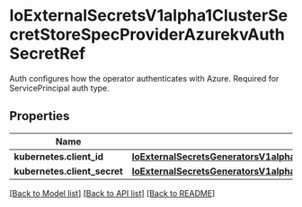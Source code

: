 # IoExternalSecretsV1alpha1ClusterSecretStoreSpecProviderAzurekvAuthSecretRef

Auth configures how the operator authenticates with Azure. Required for ServicePrincipal auth type.
## Properties
Name | Type | Description | Notes
------------ | ------------- | ------------- | -------------
**kubernetes.client_id** | [**IoExternalSecretsGeneratorsV1alpha1ACRAccessTokenSpecAuthServicePrincipalSecretRefClientId**](IoExternalSecretsGeneratorsV1alpha1ACRAccessTokenSpecAuthServicePrincipalSecretRefClientId.md) |  | [optional] 
**kubernetes.client_secret** | [**IoExternalSecretsGeneratorsV1alpha1ACRAccessTokenSpecAuthServicePrincipalSecretRefClientSecret**](IoExternalSecretsGeneratorsV1alpha1ACRAccessTokenSpecAuthServicePrincipalSecretRefClientSecret.md) |  | [optional] 

[[Back to Model list]](../README.md#documentation-for-models) [[Back to API list]](../README.md#documentation-for-api-endpoints) [[Back to README]](../README.md)


